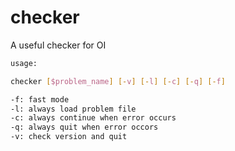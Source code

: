 # checker
A useful checker for OI

```sh
usage:

checker [$problem_name] [-v] [-l] [-c] [-q] [-f]

-f: fast mode
-l: always load problem file
-c: always continue when error occurs
-q: always quit when error occors
-v: check version and quit
```
